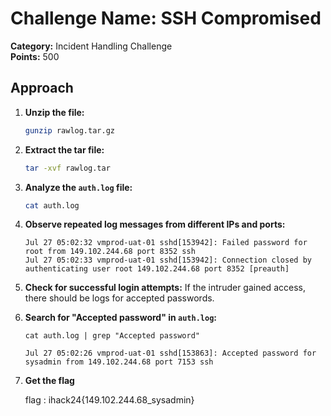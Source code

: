 # Challenge Name: SSH Compromised

**Category:** Incident Handling Challenge  
**Points:** 500

## Approach

1. **Unzip the file:**
    ```sh
    gunzip rawlog.tar.gz
    ```

2. **Extract the tar file:**
    ```sh
    tar -xvf rawlog.tar
    ```

3. **Analyze the `auth.log` file:**
    ```sh
    cat auth.log
    ```

4. **Observe repeated log messages from different IPs and ports:**
    ```
    Jul 27 05:02:32 vmprod-uat-01 sshd[153942]: Failed password for root from 149.102.244.68 port 8352 ssh
    Jul 27 05:02:33 vmprod-uat-01 sshd[153942]: Connection closed by authenticating user root 149.102.244.68 port 8352 [preauth]
    ```

5. **Check for successful login attempts:**
    If the intruder gained access, there should be logs for accepted passwords.

6. **Search for "Accepted password" in `auth.log`:**

    ```
    cat auth.log | grep "Accepted password"
    
    Jul 27 05:02:26 vmprod-uat-01 sshd[153863]: Accepted password for sysadmin from 149.102.244.68 port 7153 ssh
    ```

7. **Get the flag**

    flag : ihack24{149.102.244.68_sysadmin}